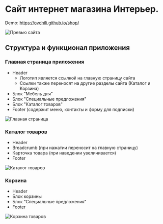 # Сайт интернет магазина Интерьер. 

Demo: https://ovchili.github.io/shop/

![Превью сайта](https://github.com/ovchili/shop/assets/111198509/a6cfbb1b-10a1-4a50-8c49-145788f784d6)

## Структура и функционал приложения

### Главная страница приложения

- Header
  - Логотип является ссылкой на главную страницу сайта
  - Ссылки также переносят на другие разделы сайта (Каталог и Корзина)
- Блок "Мебель для"
- Блок "Специальные предложения"
- Блок "Каталог товаров"
- Footer (содержит меню, контакты и форму для подписки)

![Главная страница](https://github.com/ovchili/shop/assets/111198509/a519c2b6-cf71-4e30-a0a3-11b865dad778)

### Каталог товаров

- Header
- Breadcrumb (при нажатии переносит на главную страницу)
- Карточка товара (при наведении увеличивается)
- Footer

![Каталог товаров](https://github.com/ovchili/shop/assets/111198509/97176f49-7129-423d-aad9-7b482716bdcf)

### Корзина

- Header
- Блок корзины
- Блок "Специальные предложения"
- Footer

![Корзина товаров](https://github.com/ovchili/shop/assets/111198509/d5199f5e-1aab-4a77-ad32-b97a5e1c5386)
